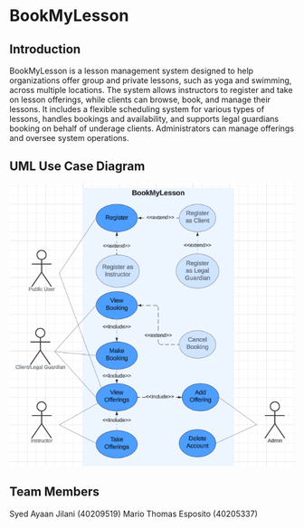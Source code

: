 # BookMyLesson

## Introduction
BookMyLesson is a lesson management system designed to help organizations offer group and private lessons, such as yoga and swimming, across multiple locations. The system allows instructors to register and take on lesson offerings, while clients can browse, book, and manage their lessons. It includes a flexible scheduling system for various types of lessons, handles bookings and availability, and supports legal guardians booking on behalf of underage clients. Administrators can manage offerings and oversee system operations.

## UML Use Case Diagram
![](assets/uml_use_case.png)

## Team Members
Syed Ayaan Jilani (40209519)
Mario Thomas Esposito (40205337)
